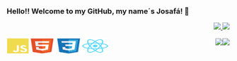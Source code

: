 ### Hello!! Welcome to my GitHub, my name´s Josafá! 👋

<div align="right">
  <a href="https://github.com/FAFAzin">
  <img height="180em" src="https://github-readme-stats.vercel.app/api?username=FAFAzin&show_icons=true&theme=dark&include_all_commits=true&count_private=true"/>
  <img height="180em" src="https://github-readme-stats.vercel.app/api/top-langs/?username=FAFAzin&layout=compact&langs_count=7&theme=dark"/>
  
<div style="display: inline_block"><br>
  <img align="left" alt="fafa-Js" height="35" width="50" src="https://raw.githubusercontent.com/devicons/devicon/master/icons/javascript/javascript-plain.svg">
  <img align="left" alt="fafa-HTML" height="35" width="60" src="https://raw.githubusercontent.com/devicons/devicon/master/icons/html5/html5-original.svg">
  <img align="left" alt="fafa-CSS" height="35" width="60" src="https://raw.githubusercontent.com/devicons/devicon/master/icons/css3/css3-original.svg">
  <img align="left" alt="fafa-React" height="35" width="60" src="https://raw.githubusercontent.com/devicons/devicon/master/icons/react/react-original.svg">
  <a href = "mailto:josafajosina@gmail.com"><img align="right" src="https://img.shields.io/badge/-Gmail-%23333?style=for-the-badge&logo=gmail&logoColor=white" target="_blank"></a>
  <a href="https://www.linkedin.com/in/josaf%C3%A1-silveira-b5619a20a/" target="_blank"><img align="right" src="https://img.shields.io/badge/-LinkedIn-%230077B5?style=for-the-badge&logo=linkedin&logoColor=white" target="_blank"></a>  
</div>
  

  
